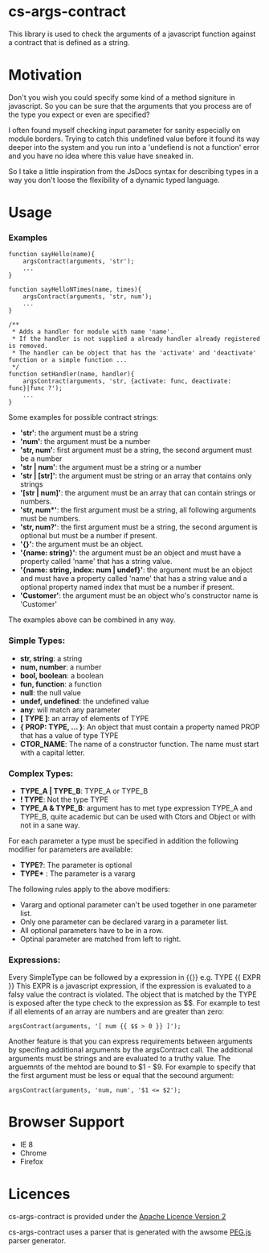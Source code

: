 cs-args-contract
================

This library is used to check the arguments of a javascript function against a contract that is defined as a string.

# Motivation #

Don't you wish you could specify some kind of a method signiture in javascript. So you can be sure that the arguments
that you process are of the type you expect or even are specified?

I often found myself checking input parameter for sanity especially on module borders. Trying to catch this undefined
value before it found its way deeper into the system and you run into a 'undefiend is not a function' error and you
have no idea where this value have sneaked in.

So I take a little inspiration from the JsDocs syntax for describing types in a way you don't loose the flexibility of
a dynamic typed language.

# Usage #
### Examples ###
    function sayHello(name){
        argsContract(arguments, 'str');
        ...
    }

    function sayHelloNTimes(name, times){
        argsContract(arguments, 'str, num');
        ...
    }

    /**
     * Adds a handler for module with name 'name'.
     * If the handler is not supplied a already handler already registered is removed.
     * The handler can be object that has the 'activate' and 'deactivate' function or a simple function ...
     */
    function setHandler(name, handler){
        argsContract(arguments, 'str, {activate: func, deactivate: func}|func ?');
        ...
    }

Some examples for possible contract strings:

+ __'str'__: the argument must be a string
+ __'num'__: the argument must be a number
+ __'str, num'__: first argument must be a string, the second argument must be a number
+ __'str | num'__: the argument must be a string or a number
+ __'str | \[str\]'__: the argument must be string or an array that contains only strings
+ __'\[str | num\]'__: the argument must be an array that can contain strings or numbers.
+ __'str, num*'__: the first argument must be a string, all following arguments must be numbers.
+ __'str, num?'__: the first argument must be a string, the second argument is optional but must be a number if present.
+ __'{}'__: the argument must be an object.
+ __'{name: string}'__: the argument must be an object and must have a property called 'name' that has a string value.
+ __'{name: string, index: num | undef}'__: the argument must be an object and must have a property called 'name' that
 has a string value and a optional property named index that must be a number if present.
+ __'Customer'__: the argument must be an object who's constructor name is 'Customer'

The examples above can be combined in any way.

### Simple Types: ###

+ __str, string__: a string
+ __num, number__: a number
+ __bool, boolean__: a boolean
+ __fun, function__: a function
+ __null__: the null value
+ __undef, undefined__: the undefined value
+ __any__: will match any parameter
+ __\[ TYPE \]__: an array of elements of TYPE
+ __{ PROP: TYPE, ... }__: An object that must contain a property named PROP that has a value of type TYPE
+ **CTOR_NAME**: The name of a constructor function. The name must start with a capital letter.

### Complex Types: ###

+ **TYPE\_A | TYPE\_B**: TYPE\_A or TYPE\_B
+ **! TYPE**: Not the type TYPE
+ **TYPE\_A & TYPE\_B**: argument has to met type expression TYPE\_A and TYPE\_B,
quite academic but can be used with Ctors and Object or with not in a sane way.

For each parameter a type must be specified in addition the following modifier for parameters are available:

+ **TYPE?**: The parameter is optional
+ __TYPE*__ : The parameter is a vararg

The following rules apply to the above modifiers:
+ Vararg and optional parameter can't be used together in one parameter list.
+ Only one parameter can be declared vararg in a parameter list.
+ All optional parameters have to be in a row.
+ Optinal parameter are matched from left to right.

### Expressions: ###
Every SimpleType can be followed by a expression in {{}} e.g. TYPE {{ EXPR }}
This EXPR is a javascript expression, if the expression is evaluated to a falsy value the contract is violated.
The object that is matched by the TYPE is exposed after the type check to the expression as $$.
For example to test if all elements of an array are numbers and are greater than zero:

    argsContract(arguments, '[ num {{ $$ > 0 }} ]');

Another feature is that you can express requirements between arguments by specifing additional arguments by the argsContract call.
The additional arguments must be strings and are evaluated to a truthy value. The arguemnts of the mehtod are bound to $1 - $9.
For example to specify that the first argument must be less or equal that the secound argument:

    argsContract(arguments, 'num, num', '$1 <= $2');

# Browser Support #
* IE 8
* Chrome
* Firefox

# Licences #
cs-args-contract is provided under the [Apache Licence Version 2](https://github.com/okrammer/cs-args-contract/blob/master/LICENSE.txt)

cs-args-contract uses a parser that is generated with the awsome [PEG.js](http://pegjs.majda.cz/) parser generator.
